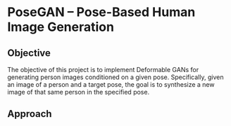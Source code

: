 # PoseGAN – Pose-Based Human Image Generation

## Objective
The objective of this project is to implement Deformable GANs for generating person images conditioned on a given pose.
Specifically, given an image of a person and a target pose, the goal is to synthesize a new image of that same person in the specified pose.

## Approach
